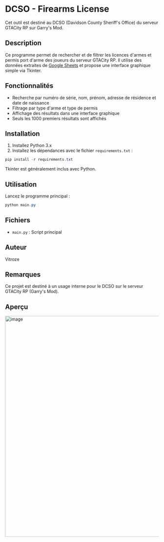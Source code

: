 # DCSO - Firearms License

Cet outil est destiné au DCSO (Davidson County Sheriff's Office) du serveur GTACity RP sur Garry's Mod.

## Description

Ce programme permet de rechercher et de filtrer les licences d'armes et permis port d'arme des joueurs du serveur GTACity RP. Il utilise des données extraites de [Google Sheets](https://docs.google.com/spreadsheets/d/1G1cOitq2COtwK_IDeZc4UjFvnWYv5_s5IGgoPuvmfMA/) et propose une interface graphique simple via Tkinter.

## Fonctionnalités

- Recherche par numéro de série, nom, prénom, adresse de résidence et date de naissance
- Filtrage par type d'arme et type de permis
- Affichage des résultats dans une interface graphique
- Seuls les 1000 premiers résultats sont affichés

## Installation

1. Installez Python 3.x
2. Installez les dépendances avec le fichier `requirements.txt` :

```powershell
pip install -r requirements.txt
```

Tkinter est généralement inclus avec Python.

## Utilisation

Lancez le programme principal :

```powershell
python main.py
```

## Fichiers

- `main.py` : Script principal

## Auteur

Vitroze

## Remarques

Ce projet est destiné à un usage interne pour le DCSO sur le serveur GTACity RP (Garry's Mod).

## Aperçu
<img width="1038" height="723" alt="image" src="https://github.com/user-attachments/assets/908dcdf0-5327-4766-af51-b2e5fd213d26" />

